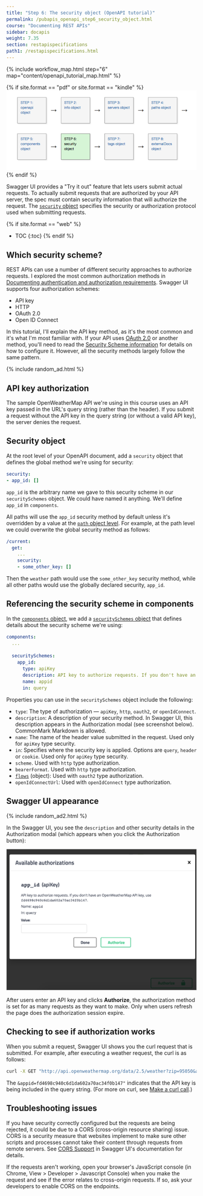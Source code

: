 ```yaml
---
title: "Step 6: The security object (OpenAPI tutorial)"
permalink: /pubapis_openapi_step6_security_object.html
course: "Documenting REST APIs"
sidebar: docapis
weight: 7.35
section: restapispecifications
path1: /restapispecifications.html
---
```


{% include workflow_map.html step="6" map="content/openapi_tutorial_map.html"  %}

{% if site.format == "pdf" or site.format == "kindle" %}
<img src="images/openapistep6.png"/>
{% endif %}

Swagger UI provides a "Try it out" feature that lets users submit actual requests. To actually submit requests that are authorized by your API server, the spec must contain security information that will authorize the request. The [`security` object](https://github.com/OAI/OpenAPI-Specification/blob/master/versions/3.0.1.md#securityRequirementObject) specifies the security or authorization protocol used when submitting requests.

{% if site.format == "web" %}
* TOC
{:toc}
{% endif %}

## Which security scheme?

REST APIs can use a number of different security approaches to authorize requests. I explored the most common authorization methods in [Documenting authentication and authorization requirements](docapis_more_about_authorization.html). Swagger UI supports four authorization schemes:

* API key
* HTTP
* OAuth 2.0
* Open ID Connect

In this tutorial, I'll explain the API key method, as it's the most common and it's what I'm most familiar with. If your API uses [OAuth 2.0](docapis_more_about_authorization.html#oauth-20) or another method, you'll need to read the [Security Scheme information](https://github.com/OAI/OpenAPI-Specification/blob/master/versions/3.0.1.md#security-scheme-object) for details on how to configure it. However, all the security methods largely follow the same pattern.

{% include random_ad.html %}

## API key authorization

The sample OpenWeatherMap API we're using in this course uses an API key passed in the URL's query string (rather than the header). If you submit a request without the API key in the query string (or without a valid API key), the server denies the request.

## Security object

At the root level of your OpenAPI document, add a `security` object that defines the global method we're using for security:

```yaml
security:
- app_id: []
```

`app_id` is the arbitrary name we gave to this security scheme in our `securitySchemes` object. We could have named it anything. We'll define `app_id` in `components`.

All paths will use the `app_id` security method by default unless it's overridden by a value at the [`path` object level](pubapis_openapi_step4_paths_object.html). For example, at the path level we could overwrite the global security method as follows:

```yaml
/current:
  get:
    ...
    security:
    - some_other_key: []
```

Then the `weather` path would use the `some_other_key` security method, while all other paths would use the globally declared security, `app_id`.

## Referencing the security scheme in components

In the [`components` object](pubapis_openapi_step5_components_object.html), we add a [`securitySchemes` object](https://github.com/OAI/OpenAPI-Specification/blob/master/versions/3.0.1.md#securitySchemeObject) that defines details about the security scheme we're using:

```yaml
components:
  ...

  securitySchemes:
    app_id:
      type: apiKey
      description: API key to authorize requests. If you don't have an OpenWeatherMap API key, use `fd4698c940c6d1da602a70ac34f0b147`.
      name: appid
      in: query
```

Properties you can use in the `securitySchemes` object include the following:

* `type`: The type of authorization &mdash; `apiKey`, `http`, `oauth2`, or `openIdConnect`.
* `description`: A description of your security method. In Swagger UI, this description appears in the Authorization modal (see screenshot below). CommonMark Markdown is allowed.
* `name`: The name of the header value submitted in the request. Used only for `apiKey` type security.
* `in`: Specifies where the security key is applied. Options are `query`, `header` or `cookie`. Used only for `apiKey` type security.
* `scheme`. Used with `http` type authorization.
* `bearerFormat`. Used with `http` type authorization.
* [`flows`](https://github.com/OAI/OpenAPI-Specification/blob/master/versions/3.0.1.md#oauthFlowsObject) (object): Used with `oauth2` type authorization.
* `openIdConnectUrl`: Used with `openIdConnect` type authorization.

## Swagger UI appearance

{% include random_ad2.html %}

In the Swagger UI, you see the `description` and other security details in the Authorization modal (which appears when you click the Authorization button):

<a href="http://idratherbewriting.com/learnapidoc/assets/files/swagger/index.html" class="noExtIcon"><img src="images/openapitutorial_securityauth.png" class="medium"/></a>

After users enter an API key and clicks **Authorize**, the authorization method is set for as many requests as they want to make. Only when users refresh the page does the authorization session expire.

## Checking to see if authorization works

When you submit a request, Swagger UI shows you the curl request that is submitted. For example, after executing a weather request, the curl is as follows:

```bash
curl -X GET "http://api.openweathermap.org/data/2.5/weather?zip=95050&appid=fd4698c940c6d1da602a70ac34f0b147&units=imperial"
```

The `&appid=fd4698c940c6d1da602a70ac34f0b147"` indicates that the API key is being included in the query string. (For more on curl, see [Make a curl call](docapis_make_curl_call.html).)

## Troubleshooting issues

If you have security correctly configured but the requests are being rejected, it could be due to a CORS (cross-origin resource sharing) issue. CORS is a security measure that websites implement to make sure other scripts and processes cannot take their content through requests from remote servers. See [CORS Support](https://github.com/swagger-api/swagger-ui#cors-support) in Swagger UI's documentation for details.

If the requests aren't working, open your browser's JavaScript console (in Chrome, View > Developer > Javascript Console) when you make the request and see if the error relates to cross-origin requests. If so, ask your developers to enable CORS on the endpoints.
